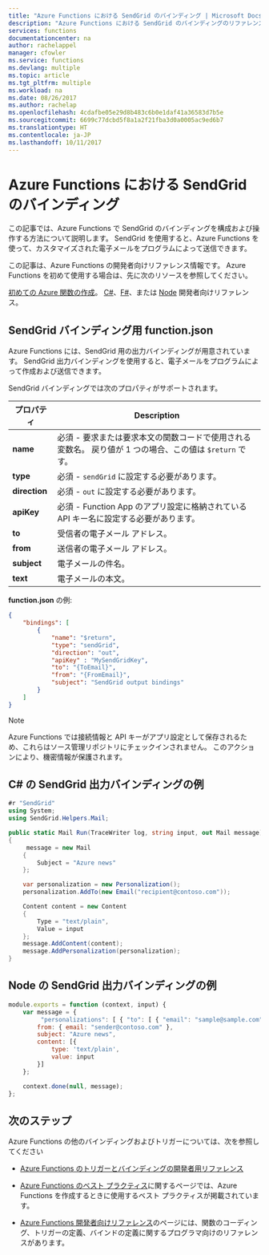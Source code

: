 ```yaml
---
title: "Azure Functions における SendGrid のバインディング | Microsoft Docs"
description: "Azure Functions における SendGrid のバインディングのリファレンス"
services: functions
documentationcenter: na
author: rachelappel
manager: cfowler
ms.service: functions
ms.devlang: multiple
ms.topic: article
ms.tgt_pltfrm: multiple
ms.workload: na
ms.date: 08/26/2017
ms.author: rachelap
ms.openlocfilehash: 4cdafbe05e29d8b483c6b0e1daf41a36583d7b5e
ms.sourcegitcommit: 6699c77dcbd5f8a1a2f21fba3d0a0005ac9ed6b7
ms.translationtype: HT
ms.contentlocale: ja-JP
ms.lasthandoff: 10/11/2017
---
```

# <a name="azure-functions-sendgrid-bindings"></a>Azure Functions における SendGrid のバインディング

この記事では、Azure Functions で SendGrid のバインディングを構成および操作する方法について説明します。 SendGrid を使用すると、Azure Functions を使って、カスタマイズされた電子メールをプログラムによって送信できます。

この記事は、Azure Functions の開発者向けリファレンス情報です。 Azure Functions を初めて使用する場合は、先に次のリソースを参照してください。

[初めての Azure 関数の作成](functions-create-first-azure-function.md)。 
[C#](functions-reference-csharp.md)、[F#](functions-reference-fsharp.md)、または [Node](functions-reference-node.md) 開発者向けリファレンス。

## <a name="functionjson-for-sendgrid-bindings"></a>SendGrid バインディング用 function.json

Azure Functions には、SendGrid 用の出力バインディングが用意されています。 SendGrid 出力バインディングを使用すると、電子メールをプログラムによって作成および送信できます。 

SendGrid バインディングでは次のプロパティがサポートされます。

|プロパティ  |Description  |
|---------|---------|
|**name**| 必須 - 要求または要求本文の関数コードで使用される変数名。 戻り値が 1 つの場合、この値は ```$return``` です。 |
|**type**| 必須 - `sendGrid` に設定する必要があります。|
|**direction**| 必須 - `out` に設定する必要があります。|
|**apiKey**| 必須 - Function App のアプリ設定に格納されている API キー名に設定する必要があります。 |
|**to**| 受信者の電子メール アドレス。 |
|**from**| 送信者の電子メール アドレス。 |
|**subject**| 電子メールの件名。 |
|**text**| 電子メールの本文。 |

**function.json** の例:

```json 
{
    "bindings": [
        {
            "name": "$return",
            "type": "sendGrid",
            "direction": "out",
            "apiKey" : "MySendGridKey",
            "to": "{ToEmail}",
            "from": "{FromEmail}",
            "subject": "SendGrid output bindings"
        }
    ]
}
```

> [!NOTE]
> Azure Functions では接続情報と API キーがアプリ設定として保存されるため、これらはソース管理リポジトリにチェックインされません。 このアクションにより、機密情報が保護されます。
>
>

## <a name="c-example-of-the-sendgrid-output-binding"></a>C# の SendGrid 出力バインディングの例

```csharp
#r "SendGrid"
using System;
using SendGrid.Helpers.Mail;

public static Mail Run(TraceWriter log, string input, out Mail message)
{
     message = new Mail
    {        
        Subject = "Azure news"          
    };

    var personalization = new Personalization();
    personalization.AddTo(new Email("recipient@contoso.com"));   

    Content content = new Content
    {
        Type = "text/plain",
        Value = input
    };
    message.AddContent(content);
    message.AddPersonalization(personalization);
}
```

## <a name="node-example-of-the-sendgrid-output-binding"></a>Node の SendGrid 出力バインディングの例

```javascript
module.exports = function (context, input) {    
    var message = {
         "personalizations": [ { "to": [ { "email": "sample@sample.com" } ] } ],
        from: { email: "sender@contoso.com" },        
        subject: "Azure news",
        content: [{
            type: 'text/plain',
            value: input
        }]
    };

    context.done(null, message);
};

```

## <a name="next-steps"></a>次のステップ
Azure Functions の他のバインディングおよびトリガーについては、次を参照してください 
- [Azure Functions のトリガーとバインディングの開発者用リファレンス](functions-triggers-bindings.md)

- [Azure Functions のベスト プラクティス](functions-best-practices.md)に関するページでは、Azure Functions を作成するときに使用するベスト プラクティスが掲載されています。

- [Azure Functions 開発者向けリファレンス](functions-reference.md)のページには、関数のコーディング、トリガーの定義、バインドの定義に関するプログラマ向けのリファレンスがあります。
